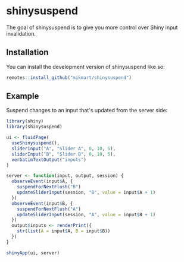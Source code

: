 
# shinysuspend

<!-- badges: start -->
<!-- badges: end -->

The goal of shinysuspend is to give you more control over Shiny input invalidation.

## Installation

You can install the development version of shinysuspend like so:

``` r
remotes::install_github("mikmart/shinysuspend")
```

## Example

Suspend changes to an input that's updated from the server side:

``` r
library(shiny)
library(shinysuspend)

ui <- fluidPage(
  useShinysuspend(),
  sliderInput("A", "Slider A", 0, 10, 5),
  sliderInput("B", "Slider B", 0, 10, 5),
  verbatimTextOutput("inputs")
)

server <- function(input, output, session) {
  observeEvent(input$A, {
    suspendForNextFlush("B")
    updateSliderInput(session, "B", value = input$A + 1)
  })
  observeEvent(input$B, {
    suspendForNextFlush("A")
    updateSliderInput(session, "A", value = input$B + 1)
  })
  output$inputs <- renderPrint({
    str(list(A = input$A, B = input$B))
  })
}

shinyApp(ui, server)
```
